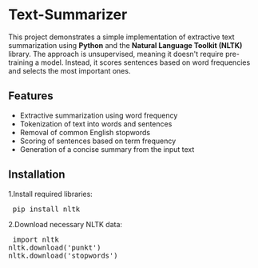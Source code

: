 # Text-Summarizer

This project demonstrates a simple implementation of extractive text summarization using **Python** and the **Natural Language Toolkit (NLTK)** library. The approach is unsupervised, meaning it doesn't require pre-training a model. Instead, it scores sentences based on word frequencies and selects the most important ones.

## Features

- Extractive summarization using word frequency
- Tokenization of text into words and sentences
- Removal of common English stopwords
- Scoring of sentences based on term frequency
- Generation of a concise summary from the input text


## Installation

1.Install required libraries:
<pre> pip install nltk </pre>

 2.Download necessary NLTK data:  
<pre> import nltk  
nltk.download('punkt')  
nltk.download('stopwords') </pre>
